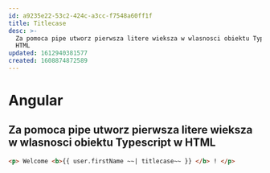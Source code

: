 ```yaml
---
id: a9235e22-53c2-424c-a3cc-f7548a60ff1f
title: Titlecase
desc: >-
  Za pomoca pipe utworz pierwsza litere wieksza w wlasnosci obiektu Typescript w
  HTML
updated: 1612940381577
created: 1608874872589
---
```


# Angular

## Za pomoca pipe utworz pierwsza litere wieksza w wlasnosci obiektu Typescript w HTML
```html
<p> Welcome <b>{{ user.firstName ~~| titlecase~~ }} </b> ! </p>
```

